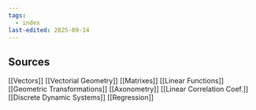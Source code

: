 ```yaml
---
tags:
  - index
last-edited: 2025-09-14
---
```


## Sources

[[Vectors]]
[[Vectorial Geometry]]
[[Matrixes]]
[[Linear Functions]]
[[Geometric Transformations]]
[[Axonometry]]
[[Linear Correlation Coef.]]
[[Discrete Dynamic Systems]]
[[Regression]]

